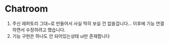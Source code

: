 # Chatroom

1. 주신 레퍼토리 그대~로 만들어서 사실 딱히 보실 건 없을겁니다... 이후에 기능 연결하면서 수정하려고 했습니다.
2. 기능 구현은 하나도 안 되어있는상태 ui만 존재합니다 
